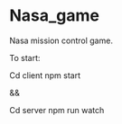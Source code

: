 # Nasa_game

Nasa mission control game.

To start:

Cd client
npm start 

&&

Cd server
npm run watch